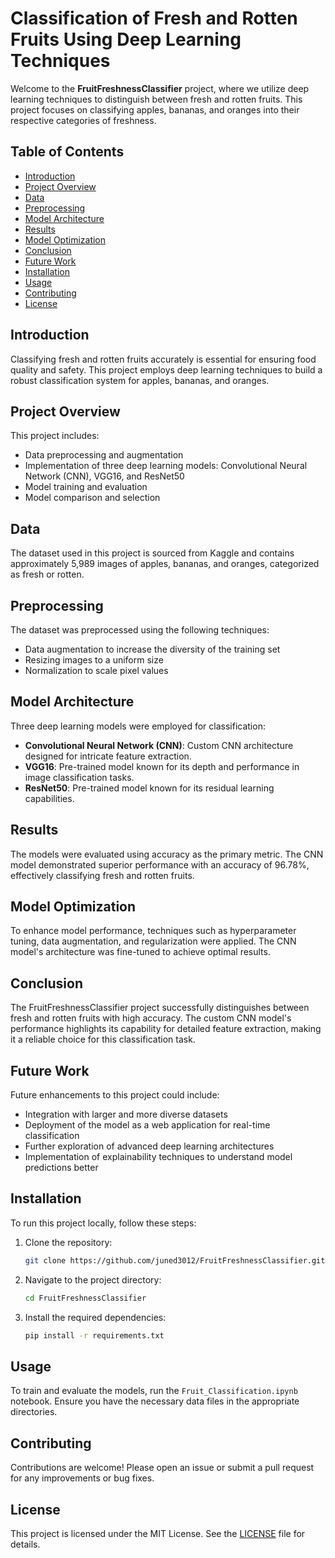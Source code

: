 # Classification of Fresh and Rotten Fruits Using Deep Learning Techniques

Welcome to the **FruitFreshnessClassifier** project, where we utilize deep learning techniques to distinguish between fresh and rotten fruits. This project focuses on classifying apples, bananas, and oranges into their respective categories of freshness.

## Table of Contents
- [Introduction](#introduction)
- [Project Overview](#project-overview)
- [Data](#data)
- [Preprocessing](#preprocessing)
- [Model Architecture](#model-architecture)
- [Results](#results)
- [Model Optimization](#model-optimization)
- [Conclusion](#conclusion)
- [Future Work](#future-work)
- [Installation](#installation)
- [Usage](#usage)
- [Contributing](#contributing)
- [License](#license)

## Introduction

Classifying fresh and rotten fruits accurately is essential for ensuring food quality and safety. This project employs deep learning techniques to build a robust classification system for apples, bananas, and oranges.

## Project Overview

This project includes:
- Data preprocessing and augmentation
- Implementation of three deep learning models: Convolutional Neural Network (CNN), VGG16, and ResNet50
- Model training and evaluation
- Model comparison and selection

## Data

The dataset used in this project is sourced from Kaggle and contains approximately 5,989 images of apples, bananas, and oranges, categorized as fresh or rotten.

## Preprocessing

The dataset was preprocessed using the following techniques:
- Data augmentation to increase the diversity of the training set
- Resizing images to a uniform size
- Normalization to scale pixel values

## Model Architecture

Three deep learning models were employed for classification:
- **Convolutional Neural Network (CNN)**: Custom CNN architecture designed for intricate feature extraction.
- **VGG16**: Pre-trained model known for its depth and performance in image classification tasks.
- **ResNet50**: Pre-trained model known for its residual learning capabilities.

## Results

The models were evaluated using accuracy as the primary metric. The CNN model demonstrated superior performance with an accuracy of 96.78%, effectively classifying fresh and rotten fruits.

## Model Optimization

To enhance model performance, techniques such as hyperparameter tuning, data augmentation, and regularization were applied. The CNN model's architecture was fine-tuned to achieve optimal results.

## Conclusion

The FruitFreshnessClassifier project successfully distinguishes between fresh and rotten fruits with high accuracy. The custom CNN model's performance highlights its capability for detailed feature extraction, making it a reliable choice for this classification task.

## Future Work

Future enhancements to this project could include:
- Integration with larger and more diverse datasets
- Deployment of the model as a web application for real-time classification
- Further exploration of advanced deep learning architectures
- Implementation of explainability techniques to understand model predictions better

## Installation

To run this project locally, follow these steps:

1. Clone the repository:
    ```sh
    git clone https://github.com/juned3012/FruitFreshnessClassifier.git
    ```

2. Navigate to the project directory:
    ```sh
    cd FruitFreshnessClassifier
    ```

3. Install the required dependencies:
    ```sh
    pip install -r requirements.txt
    ```

## Usage

To train and evaluate the models, run the `Fruit_Classification.ipynb` notebook. Ensure you have the necessary data files in the appropriate directories.

## Contributing

Contributions are welcome! Please open an issue or submit a pull request for any improvements or bug fixes.

## License

This project is licensed under the MIT License. See the [LICENSE](LICENSE) file for details.
